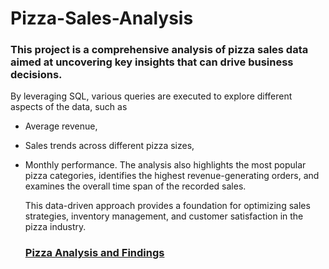 # Pizza-Sales-Analysis

### This project is a comprehensive analysis of pizza sales data aimed at uncovering key insights that can drive business decisions.
By leveraging SQL, various queries are executed to explore different aspects of the data, such as 
* Average revenue,
* Sales trends across different pizza sizes,
* Monthly performance.
   The analysis also highlights the most popular pizza categories, identifies the highest revenue-generating orders, and examines the overall time span of the recorded sales.

  This data-driven approach provides a foundation for optimizing sales strategies, inventory management, and customer satisfaction in the pizza industry.

  ### [Pizza Analysis and Findings](https://github.com/Elizabeth632/Pizza-Sales-Analysis/blob/main/PIZZA%20SALES.sql)
